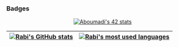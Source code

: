<!-- - 👋 Hi, I’m @Achaf-gif
- 👀 I’m interested in ...
- 🌱 I’m currently learning ...
- 💞️ I’m looking to collaborate on ...
- 📫 How to reach me ...

-->
### Badges
<p align="center">
<a href="https://github.com/oakoudad/badge42"><img src="https://badge.mediaplus.ma/colorfulwaves/aboumadi" alt="Aboumadi's 42 stats" /></a>
</p>

| [![Rabi's GitHub stats](https://github-readme-stats.vercel.app/api?username=Aboumadi&count_private=true&show_icons=true&hide=issues&hide_border=true&theme=dracula)](https://github.com/Aboumadi?tab=repositories) | [![Rabi's most used languages](https://github-readme-stats.vercel.app/api/top-langs/?username=Aboumadi&layout=compact&hide_border=true&theme=dracula)](https://github.com/Aboumadi?tab=repositories) |
|:-:|:-:|
